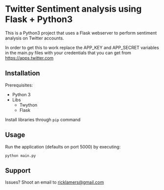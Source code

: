 # Twitter Sentiment analysis using Flask + Python3

This is a Python3 project that uses a Flask webserver to perform sentiment analysis on Twitter accounts.

In order to get this to work replace the APP_KEY and APP_SECRET variables in the main.py files with your credentials that you can get from https://apps.twitter.com

## Installation

Prerequisites:

 - Python 3
 - Libs
	 - Twython
	 - Flask

Install libraries through `pip` command

## Usage

Run the application (defaults on port 5000) by executing:

    python main.py

## Support

Issues? Shoot an email to [ricklamers@gmail.com](mailto:ricklamers@gmail.com)
